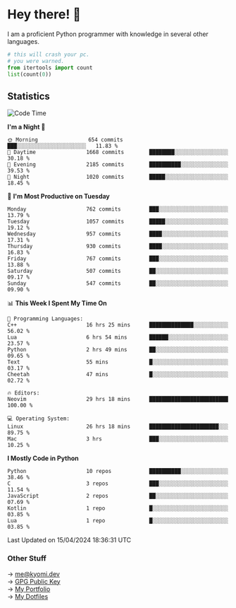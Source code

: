 # Hey there! 👋

I am a proficient Python programmer with knowledge in several other languages.

```py
# this will crash your pc.
# you were warned.
from itertools import count
list(count(0))
```

## Statistics
<!--START_SECTION:waka-->
![Code Time](http://img.shields.io/badge/Code%20Time-1%2C000%20hrs%2040%20mins-blue)

**I'm a Night 🦉** 

```text
🌞 Morning                654 commits         ███░░░░░░░░░░░░░░░░░░░░░░   11.83 % 
🌆 Daytime                1668 commits        ████████░░░░░░░░░░░░░░░░░   30.18 % 
🌃 Evening                2185 commits        ██████████░░░░░░░░░░░░░░░   39.53 % 
🌙 Night                  1020 commits        █████░░░░░░░░░░░░░░░░░░░░   18.45 % 
```
📅 **I'm Most Productive on Tuesday** 

```text
Monday                   762 commits         ███░░░░░░░░░░░░░░░░░░░░░░   13.79 % 
Tuesday                  1057 commits        █████░░░░░░░░░░░░░░░░░░░░   19.12 % 
Wednesday                957 commits         ████░░░░░░░░░░░░░░░░░░░░░   17.31 % 
Thursday                 930 commits         ████░░░░░░░░░░░░░░░░░░░░░   16.83 % 
Friday                   767 commits         ███░░░░░░░░░░░░░░░░░░░░░░   13.88 % 
Saturday                 507 commits         ██░░░░░░░░░░░░░░░░░░░░░░░   09.17 % 
Sunday                   547 commits         ██░░░░░░░░░░░░░░░░░░░░░░░   09.90 % 
```


📊 **This Week I Spent My Time On** 

```text
💬 Programming Languages: 
C++                      16 hrs 25 mins      ██████████████░░░░░░░░░░░   56.02 % 
Lua                      6 hrs 54 mins       ██████░░░░░░░░░░░░░░░░░░░   23.57 % 
Python                   2 hrs 49 mins       ██░░░░░░░░░░░░░░░░░░░░░░░   09.65 % 
Text                     55 mins             █░░░░░░░░░░░░░░░░░░░░░░░░   03.17 % 
Cheetah                  47 mins             █░░░░░░░░░░░░░░░░░░░░░░░░   02.72 % 

🔥 Editors: 
Neovim                   29 hrs 18 mins      █████████████████████████   100.00 % 

💻 Operating System: 
Linux                    26 hrs 18 mins      ██████████████████████░░░   89.75 % 
Mac                      3 hrs               ███░░░░░░░░░░░░░░░░░░░░░░   10.25 % 
```

**I Mostly Code in Python** 

```text
Python                   10 repos            ██████████░░░░░░░░░░░░░░░   38.46 % 
C                        3 repos             ███░░░░░░░░░░░░░░░░░░░░░░   11.54 % 
JavaScript               2 repos             ██░░░░░░░░░░░░░░░░░░░░░░░   07.69 % 
Kotlin                   1 repo              █░░░░░░░░░░░░░░░░░░░░░░░░   03.85 % 
Lua                      1 repo              █░░░░░░░░░░░░░░░░░░░░░░░░   03.85 % 
```




 Last Updated on 15/04/2024 18:36:31 UTC
<!--END_SECTION:waka-->

### Other Stuff

→ [me@kyomi.dev](mailto:me@kyomi.dev)\
→ [GPG Public Key](https://github.com/bitterteriyaki.gpg)\
→ [My Portfolio](https://kyomi.dev)\
→ [My Dotfiles](https://github.com/bitterteriyaki/dotfiles)
